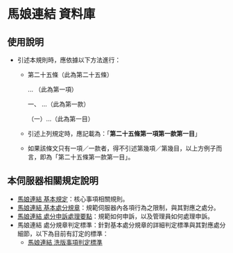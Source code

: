 # 馬娘連結 資料庫

## 使用說明

* 引述本規則時，應依據以下方法進行：
  * 第二十五條（此為第二十五條）

       ... （此為第一項）

      一、 ...（此為第一款）

      （一）...（此為第一目）

  * 引述上列規定時，應記載為：「**第二十五條第一項第一款第一目**」
  * 如果該條文只有一項／一款者，得不引述第幾項／第幾目，以上方例子而言，即為「第二十五條第一款第一目」。

## 本伺服器相關規定說明

* [馬娘連結 基本規定](basic/basic_rule.md)：核心事項相關規則。
* [馬娘連結 基本處分規章](sanction_rule/basic_sanction_rule.md)：規範伺服器內各項行為之限制，與其對應之處分。
* [馬娘連結 處分申訴處理要點](sanction_rule/sanction_appeal_rule.md)：規範如何申訴，以及管理員如何處理申訴。
* 馬娘連結 處分規章判定標準：針對基本處分規章的詳細判定標準與其對應處分細節，以下為目前有訂定的標準：
  * [馬娘連結 洗版事項判定標準](sanction_standard/spam_standard.md)

